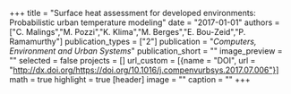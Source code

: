 +++
title = "Surface heat assessment for developed environments: Probabilistic urban temperature modeling"
date = "2017-01-01"
authors = ["C. Malings","M. Pozzi","K. Klima","M. Berges","E. Bou-Zeid","P. Ramamurthy"]
publication_types = ["2"]
publication = "_Computers, Environment and Urban Systems_"
publication_short = ""
image_preview = ""
selected = false
projects = []
url_custom = [{name = "DOI", url = "http://dx.doi.org/https://doi.org/10.1016/j.compenvurbsys.2017.07.006"}]
math = true
highlight = true
[header]
image = ""
caption = ""
+++


